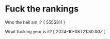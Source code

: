 # Fuck the rankings

Who the hell am I?
{ 5555311 }

What fucking year is it?
[ 2024-10-08T21:30:00Z ]
